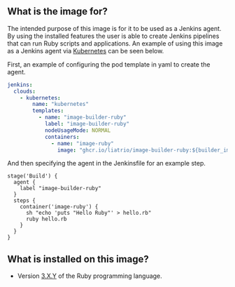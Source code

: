 ## What is the image for?
The intended purpose of this image is for it to be used as a Jenkins agent. By using the installed features the user is able to create Jenkins pipelines that can run Ruby scripts and applications. An example of using this image as a Jenkins agent via [Kubernetes](https://plugins.jenkins.io/kubernetes/) can be seen below. 

First, an example of configuring the pod template in yaml to create the agent.

```yaml
jenkins:
  clouds:
    - kubernetes:
        name: "kubernetes"
        templates:
          - name: "image-builder-ruby"
            label: "image-builder-ruby"
            nodeUsageMode: NORMAL
            containers:
              - name: "image-ruby"
                image: "ghcr.io/liatrio/image-builder-ruby:${builder_images_version}"
```
And then specifying the agent in the Jenkinsfile for an example step.

```jenkins
stage('Build') {
  agent {
    label "image-builder-ruby"
  }
  steps {
    container('image-ruby') {
      sh "echo 'puts "Hello Ruby"' > hello.rb"
      ruby hello.rb
    }
  }
}
```

## What is installed on this image?
- Version [3.X.Y](https://pkgs.alpinelinux.org/package/edge/main/x86/ruby) of the Ruby programming language.

